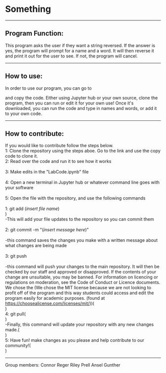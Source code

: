 # Something
***
## Program Function:
This program asks the user if they want a string reversed. If the answer is yes, the program will prompt for a name and a word. It will then reverse it and print it out for the user to see. If not, the program will cancel.
***
## How to use:
In order to use our program, you can go to <div class="https://github.com/ConnorReger/Something"> </div> and copy the code. Either using Jupyter hub or your own source, clone the program, then you can run or edit it for your own use! Once it's downloaded, you can run the code and type in names and words, or add it to your own code. 

***
## How to contribute:
If you would like to contribute follow the steps below. <br>
1: Clone the repository using the steps aboe. Go to the link and use the copy code to clone it. <br> 
2: Read over the code and run it to see how it works <br>  
3: Make edits in the "LabCode.ipynb" file <br>   
4: Open a new terminal in Jupyter hub or whatever command line goes with your software <br>   
5: Open the file with the repository, and use the following commands <br>  
    1: git add (*insert file name*) <br>)  
        -This will add your file updates to the repository so you can commit them <br>   
    2: git commit -m "(*insert message here*)" <br>  
        -this command saves the changes you make with a written message about what changes are being made <br>   
    3: git push <br>   
        -this command will push your changes to the main repository. It will then be checked by our staff and approved or disapproved. If the contents of your change are unsuitable, you may be banned. For information on licencing or regulations on moderation, see the Code of Conduct or Licence documents. We chose the (We chose the MIT license because we are not looking to profit off of the program and this way students could access and edit the program easily for academic purposes. (found at https://choosealicense.com/licenses/mit/))( <br> )  
    4: git pull( <br> )  
        -Finally, this command will update your repository with any new changes made.( <br> )  
    5: Have fun! make changes as you please and help contribute to our community!( <br> )  
***

Group members:
Connor Reger
Riley Prell
Ansel Gunther
